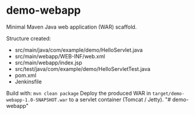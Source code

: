 # demo-webapp
Minimal Maven Java web application (WAR) scaffold.

Structure created:
- src/main/java/com/example/demo/HelloServlet.java
- src/main/webapp/WEB-INF/web.xml
- src/main/webapp/index.jsp
- src/test/java/com/example/demo/HelloServletTest.java
- pom.xml
- Jenkinsfile

Build with: `mvn clean package`
Deploy the produced WAR in `target/demo-webapp-1.0-SNAPSHOT.war` to a servlet container (Tomcat / Jetty).
"# demo-webapp" 
